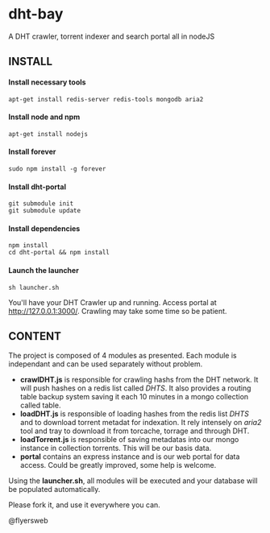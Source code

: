 # dht-bay
A DHT crawler, torrent indexer and search portal all in nodeJS

INSTALL
-------

#### Install necessary tools

```
apt-get install redis-server redis-tools mongodb aria2
```

#### Install node and npm

```
apt-get install nodejs
```

#### Install forever

```
sudo npm install -g forever
```

#### Install dht-portal

```
git submodule init
git submodule update
```

#### Install dependencies

```
npm install
cd dht-portal && npm install
```

#### Launch the launcher

```
sh launcher.sh
```

You'll have your DHT Crawler up and running. Access portal at http://127.0.0.1:3000/. Crawling may take some time so be patient.


CONTENT
-------

The project is composed of 4 modules as presented. Each module is independant and can be used separately without problem.

+  **crawlDHT.js** is responsible for crawling hashs from the DHT network. It will push hashes on a redis list called *DHTS*. It also provides a routing table backup system saving it each 10 minutes in a mongo collection called table.
+  **loadDHT.js** is responsible of loading hashes from the redis list *DHTS* and to download torrent metadat for indexation. It rely intensely on *aria2* tool and tray to download it from torcache, torrage and through DHT.
+  **loadTorrent.js** is responsible of saving metadatas into our mongo instance in collection torrents. This will be our basis data.
+  **portal** contains an express instance and is our web portal for data access. Could be greatly improved, some help is welcome.

Using the **launcher.sh**, all modules will be executed and your database will be populated automatically.

Please fork it, and use it everywhere you can.

@flyersweb

